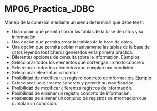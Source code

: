 # MP06_Practica_JDBC


Manejo de la conexión mediante un menú de terminal que debe tener:
- Una opción que permita borrar las tablas de la base de datos y su información.
- Una opción que permita crear las tablas de la base de datos.
- Una opción que permita poblar masivamente las tablas de la base de datos leyendo los ficheros generados en la primera práctica.
- Diferentes opciones de consulta sobre la información. Ejemplos:
- Seleccionar todos los elementos que contengan un texto concreto.
- Seleccionar todos los elementos que cumplan una condición.
- Seleccionar elementos concretos.
- Posibilidad de modificar un registro concreto de información. Ejemplo:
- Seleccionar un elemento concreto y permitir su modificación.
- Posibilidad de modificar diferentes registros de información.
- Posibilidad de eliminar un registro concreto de información.
- Posibilidad de eliminar un conjunto de registros de información que cumplan un condición.
